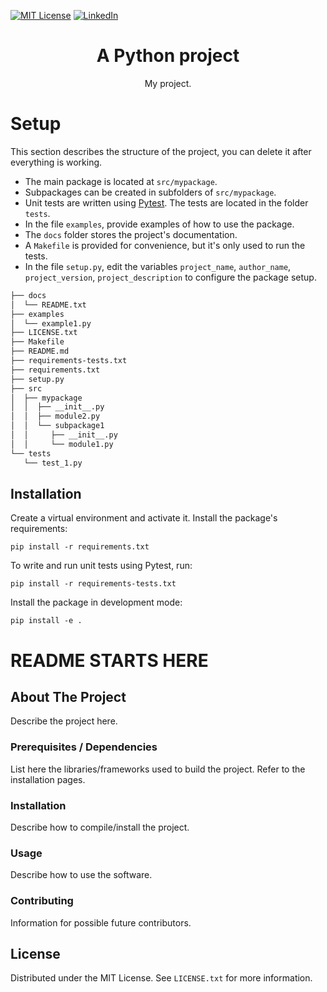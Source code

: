 [![MIT License][license-shield]][license-url]
[![LinkedIn][linkedin-shield]][linkedin-url]

<p align="center">
  <h1 align="center">A Python project</h1>

  <p align="center">
    My project.
  </p>

# Setup

This section describes the structure of the project, you can delete it after
everything is working.

* The main package is located at `src/mypackage`.
* Subpackages can be created in subfolders of `src/mypackage`.
* Unit tests are written using [Pytest](https://docs.pytest.org/en/6.2.x/). The
tests are located in the folder `tests`.
* In the file `examples`, provide examples of how to use the package.
* The `docs` folder stores the project's documentation.
* A `Makefile` is provided for convenience, but it's only used to run the
tests.
* In the file `setup.py`, edit the variables `project_name`, `author_name`,
`project_version`, `project_description` to configure the package setup.

```bash
├── docs
│  └── README.txt
├── examples
│  └── example1.py
├── LICENSE.txt
├── Makefile
├── README.md
├── requirements-tests.txt
├── requirements.txt
├── setup.py
├── src
│  ├── mypackage
│  │  ├── __init__.py
│  │  ├── module2.py
│  │  └── subpackage1
│  │     ├── __init__.py
│  │     └── module1.py
└── tests
   └── test_1.py
```

## Installation

Create a virtual environment and activate it. Install the package's
requirements:

`pip install -r requirements.txt`

To write and run unit tests using Pytest, run:

`pip install -r requirements-tests.txt`

Install the package in development mode:

`pip install -e .`

# README STARTS HERE

## About The Project

Describe the project here.

### Prerequisites / Dependencies

List here the libraries/frameworks used to build the project. Refer to the
installation pages.

### Installation

Describe how to compile/install the project.

### Usage

Describe how to use the software.

### Contributing

Information for possible future contributors.

## License

Distributed under the MIT License. See `LICENSE.txt` for more information.

[license-shield]: https://img.shields.io/github/license/lbteixeira/code-starters?style=for-the-badge
[license-url]: https://github.com/lbteixeira/code-starters/blob/master/LICENSE.txt
[linkedin-shield]: https://img.shields.io/badge/-LinkedIn-black.svg?style=for-the-badge&logo=linkedin&colorB=555
[linkedin-url]: https://linkedin.com/in/lucasbrederteixeira
